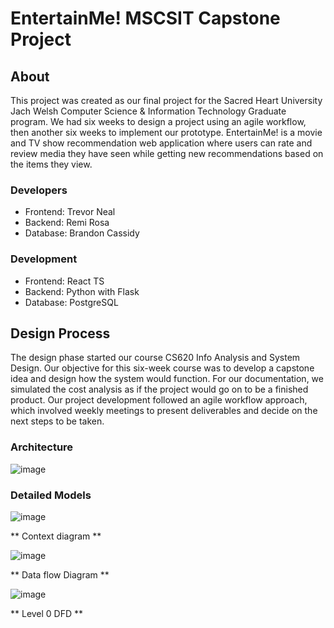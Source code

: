 ﻿# EntertainMe! MSCSIT Capstone Project

## About
This project was created as our final project for the Sacred Heart University Jach Welsh Computer Science & Information Technology Graduate program. We had six weeks to design a project using an agile workflow, then another six weeks to implement our prototype.
EntertainMe! is a movie and TV show recommendation web application where users can rate and review media they have seen while getting new recommendations based on the items they view. 

### Developers
- Frontend: Trevor Neal
- Backend: Remi Rosa
- Database: Brandon Cassidy

### Development
- Frontend: React TS
- Backend: Python with Flask
- Database: PostgreSQL

## Design Process
The design phase started our course CS620 Info Analysis and System Design. Our objective for this six-week course was to develop a capstone idea and design how the system would function. For our documentation, we simulated the cost analysis as if the project would go on to be a finished product. Our project development followed an agile workflow approach, which involved weekly meetings to present deliverables and decide on the next steps to be taken.

### Architecture
![image](https://github.com/Delphant/EntertainMe/assets/69480306/3ce1d611-e258-48af-8258-a8a4a7380259)

### Detailed Models
![image](https://github.com/Delphant/EntertainMe/assets/69480306/d9e733b0-c872-4c94-9c64-06fd4fbfe1ea)

** Context diagram **

![image](https://github.com/Delphant/EntertainMe/assets/69480306/0ab84a06-61e0-46cb-a021-5f6aefd0d241)

** Data flow Diagram **

![image](https://github.com/Delphant/EntertainMe/assets/69480306/bbf0e07c-755e-45b4-9a8d-74b439db59de)

** Level 0 DFD **



